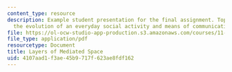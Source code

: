 ```yaml
---
content_type: resource
description: Example student presentation for the final assignment. Topics include
  the evolution of an everyday social activity and means of communication.
file: https://ol-ocw-studio-app-production.s3.amazonaws.com/courses/11-333-urban-design-seminar-spring-2005/4107aad1f3ae45b9717f623ae8fdf162_mediatedpublicsp.pdf
file_type: application/pdf
resourcetype: Document
title: Layers of Mediated Space
uid: 4107aad1-f3ae-45b9-717f-623ae8fdf162
---
```

